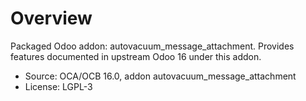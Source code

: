 # Overview

Packaged Odoo addon: autovacuum_message_attachment. Provides features documented in upstream Odoo 16 under this addon.

- Source: OCA/OCB 16.0, addon autovacuum_message_attachment
- License: LGPL-3
